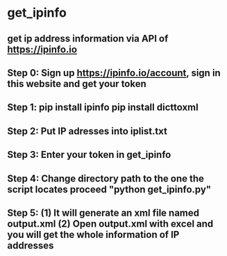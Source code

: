 # get_ipinfo
get ip address information via API of https://ipinfo.io
-------------------------------------------------------------------------------------
Step 0:
Sign up https://ipinfo.io/account, sign in this website and get your token
-------------------------------------------------------------------------------------
Step 1:
pip install ipinfo
pip install dicttoxml
-------------------------------------------------------------------------------------
Step 2:
Put IP adresses into iplist.txt
-------------------------------------------------------------------------------------
Step 3:
Enter your token in get_ipinfo
-------------------------------------------------------------------------------------
Step 4:
Change directory path to the one the script locates
proceed "python get_ipinfo.py"
-------------------------------------------------------------------------------------
Step 5:
(1) It will generate an xml file named output.xml
(2) Open output.xml with excel and you will get the whole information of IP addresses
-------------------------------------------------------------------------------------
